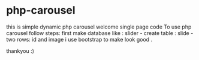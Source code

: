 # php-carousel
this is simple dynamic php carousel
welcome 
single page code 
To use php carousel follow steps:
first make database like : slider - create table : slide - two rows: id and image 
i use bootstrap to make look good .




thankyou :)
